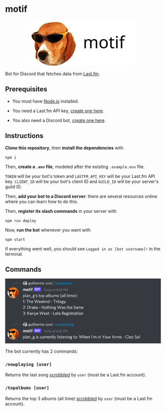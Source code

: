 # motif

<p align="center">
  <img src="img/motif.png" />
</p>

Bot for Discord that fetches data from [Last.fm].

## Prerequisites

- You must have [Node.js](https://nodejs.org) installed.

- You need a Last.fm API key, 
[create one here](http://www.last.fm/api/accounts). 

- You also need a Discord bot, 
[create one here](https://discord.com/developers/applications).

## Instructions

**Clone this repository**, then **install the dependencies** with 
```
npm i
```

Then, **create a `.env` file**, modeled after the existing `.example.env` file.

`TOKEN` will be your bot's token and 
`LASTFM_API_KEY` will be your Last.fm API key.
`CLIENT_ID` will be your bot's client ID and
`GUILD_ID` will be your server's guild ID. 

Then, **add your bot to a Discord server**: there are several 
resources online where you can learn how to do this.

Then, **register its slash commands** in your server with 
```
npm run deploy
```

Now, **run the bot** whenever you want with
```
npm start
```
If everything went well, you should see `Logged in as [bot username]!` in the terminal. 

## Commands

<p align="center">
  <img src="img/demo.png" />
</p>

The bot currently has 2 commands:

### `/nowplaying [user]`

Returns the last song [scrobbled] by `user` (must be a Last.fm account).

### `/topalbums [user]`

Returns the top 3 albums (all time) [scrobbled] by `user` (must be a Last.fm account).

[last.fm]: http://www.last.fm/
[scrobbled]: https://www.netlingo.com/word/scrobble.php
